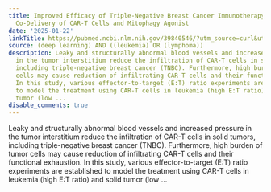 ```yaml
---
title: Improved Efficacy of Triple-Negative Breast Cancer Immunotherapy via Hydrogel-Based
  Co-Delivery of CAR-T Cells and Mitophagy Agonist
date: '2025-01-22'
linkTitle: https://pubmed.ncbi.nlm.nih.gov/39840546/?utm_source=curl&utm_medium=rss&utm_campaign=pubmed-2&utm_content=1byXLWG-5Hn0_qdLgZYpDfLA2UWGhGNgZGereuo1rJN2aoAQXP&fc=20220814223158&ff=20250123170655&v=2.18.0.post9+e462414
source: (deep learning) AND ((leukemia) OR (lymphoma))
description: Leaky and structurally abnormal blood vessels and increased pressure
  in the tumor interstitium reduce the infiltration of CAR-T cells in solid tumors,
  including triple-negative breast cancer (TNBC). Furthermore, high burden of tumor
  cells may cause reduction of infiltrating CAR-T cells and their functional exhaustion.
  In this study, various effector-to-target (E:T) ratio experiments are established
  to model the treatment using CAR-T cells in leukemia (high E:T ratio) and solid
  tumor (low ...
disable_comments: true
---
```

Leaky and structurally abnormal blood vessels and increased pressure in the tumor interstitium reduce the infiltration of CAR-T cells in solid tumors, including triple-negative breast cancer (TNBC). Furthermore, high burden of tumor cells may cause reduction of infiltrating CAR-T cells and their functional exhaustion. In this study, various effector-to-target (E:T) ratio experiments are established to model the treatment using CAR-T cells in leukemia (high E:T ratio) and solid tumor (low ...